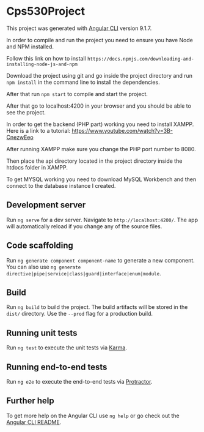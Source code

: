 # Cps530Project

This project was generated with [Angular CLI](https://github.com/angular/angular-cli) version 9.1.7.

In order to compile and run the project you need to ensure you have Node and NPM installed.

Follow this link on how to install `https://docs.npmjs.com/downloading-and-installing-node-js-and-npm`

Download the project using git and go inside the project directory and run `npm install` in the command line to install the dependencies.

After that run `npm start` to compile and start the project.

After that go to localhost:4200 in your browser and you should be able to see the project.

In order to get the backend (PHP part) working you need to install XAMPP.
Here is a link to a tutorial: https://www.youtube.com/watch?v=3B-CnezwEeo

After running XAMPP make sure you change the PHP port number to 8080.

Then place the api directory located in the project directory inside the htdocs folder in XAMPP.

To get MYSQL working you need to download MySQL Workbench and then connect to the database instance I created.

## Development server

Run `ng serve` for a dev server. Navigate to `http://localhost:4200/`. The app will automatically reload if you change any of the source files.

## Code scaffolding

Run `ng generate component component-name` to generate a new component. You can also use `ng generate directive|pipe|service|class|guard|interface|enum|module`.

## Build

Run `ng build` to build the project. The build artifacts will be stored in the `dist/` directory. Use the `--prod` flag for a production build.

## Running unit tests

Run `ng test` to execute the unit tests via [Karma](https://karma-runner.github.io).

## Running end-to-end tests

Run `ng e2e` to execute the end-to-end tests via [Protractor](http://www.protractortest.org/).

## Further help

To get more help on the Angular CLI use `ng help` or go check out the [Angular CLI README](https://github.com/angular/angular-cli/blob/master/README.md).
